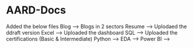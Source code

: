 # AARD-Docs
Added the below files
Blog --> Blogs in 2 sectors
Resume --> Uplodaed the ddraft version
Excel --> Uploaded the dashboard
SQL --> Uploaded the certifications (Basic & Intermediate)
Python --> 
EDA --> 
Power BI --> 
